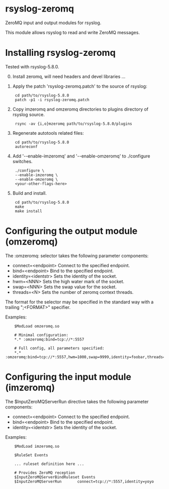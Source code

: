 rsyslog-zeromq
================================================================

ZeroMQ input and output modules for rsyslog.

This module allows rsyslog to read and write ZeroMQ messages.

# Installing rsyslog-zeromq

Tested with rsyslog-5.8.0.

0. Install zeromq, will need headers and devel libraries ...

1. Apply the patch 'rsyslog-zeromq.patch' to the source of rsyslog:

        cd path/to/rsyslog-5.8.0
        patch -p1 -i rsyslog-zeromq.patch

2. Copy imzeromq and omzeromq directories to plugins directory of
   rsyslog source.

        rsync -av {i,o}mzeromq path/to/rsyslog-5.8.0/plugins

3. Regenerate autotools related files:

        cd path/to/rsyslog-5.8.0
        autoreconf

4. Add '--enable-imzeromq' and '--enable-omzeromq' to ./configure
   switches.

        ./configure \
        --enable-imzeromq \
        --enable-omzeromq \
        <your-other-flags-here>

5. Build and install.

        cd path/to/rsyslog-5.8.0
        make
        make install

# Configuring the output module (omzeromq)

The :omzeromq: selector takes the following parameter components:

* connect=&lt;endpoint&gt;    Connect to the specified endpoint.
* bind=&lt;endpoint&gt;       Bind to the specified endpoint.
* identity=&lt;identstr&gt;   Sets the identity of the socket.
* hwm=&lt;NNN&gt;             Sets the high water mark of the socket.
* swap=&lt;NNN&gt;            Sets the swap value for the socket.
* threads=&lt;N&gt;           Sets the number of zeromq context threads.

The format for the selector may be specified in the standard way with
a trailing ";&lt;FORMAT&gt;" specifier.

Examples:

        $ModLoad omzeromq.so
        
        # Minimal configuration:
        *.* :omzeromq:bind=tcp://*:5557
        
        # Full config, all parameters specified:
        *.* :omzeromq:bind=tcp://*:5557,hwm=1000,swap=9999,identity=foobar,threads=1;RSYSLOG_ForwardFormat

# Configuring the input module (imzeromq)

The $InputZeroMQServerRun directive takes the following parameter components:

* connect=&lt;endpoint&gt;    Connect to the specified endpoint.
* bind=&lt;endpoint&gt;       Bind to the specified endpoint.
* identity=&lt;identstr&gt;   Sets the identity of the socket.

Examples:

        $ModLoad imzeromq.so
        
        $RuleSet Events
        
        ... ruleset definition here ...
        
        # Provides ZeroMQ reception
        $InputZeroMQServerBindRuleset Events
        $InputZeroMQServerRun       connect=tcp://*:5557,identity=yoyo

